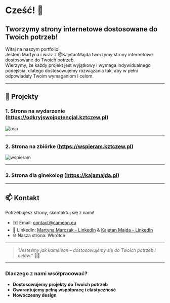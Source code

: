 # Cześć! 👋

## Tworzymy strony internetowe dostosowane do Twoich potrzeb!

Witaj na naszym portfolio!  
Jestem Martyna i wraz z @KajetanMajda tworzymy strony internetowe dostosowane do Twoich potrzeb.  
Wierzymy, że każdy projekt jest wyjątkowy i wymaga indywidualnego podejścia, dlatego dostosowujemy rozwiązania tak, aby w pełni odpowiadały Twoim wymaganiom i celom.

---

## 🌟 Projekty

### 1. Strona na wydarzenie (https://odkryjswojpotencjal.kztczew.pl)
![osp](https://github.com/user-attachments/assets/449ce83f-4b96-49e3-b701-40b1a3baa6ee)


---

### 2. Strona na zbiórke (https://wspieram.kztczew.pl)
![wspieram](https://github.com/user-attachments/assets/d5a80827-1e3f-4b5f-8620-9e6da6d9e527)


---

### 3. Strona dla ginekolog (https://kajamajda.pl)

---


## 📫 Kontakt

Potrzebujesz strony, skontaktuj się z nami!

- ✉️ Email: [contact@cameon.eu](mailto:contact@cameon.eu)
- 💼 LinkedIn: [Martyna Marczak - LinkedIn](https://pl.linkedin.com/in/martyna-marczak-7a6b51243?trk=public_profile_browsemap) & [Kajetan Majda - LinkedIn](https://pl.linkedin.com/in/kajetan-majda?original_referer=https%3A%2F%2Fwww.google.com%2F)
- 🌐 Nasza strona: Wkrótce

---

> _"Jesteśmy jak kameleon – dostosowujemy się do Twoich potrzeb i celów."_ 🦎✨

---

### Dlaczego z nami wsółpracować?

- **Dostosowujemy projekty do Twoich potrzeb**  
- **Gwarantujemy pełną współpracę i elastyczność**  
- **Nowoczesny design**

